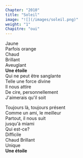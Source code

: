 ```yaml
---
Chapter: "2010"
title: "Soleil"
image: "![](/images/soleil.png)"
weight: "1"
Chapitre: "oui"
---
```

Jaune  
Parfois orange  
Chaud  
Brillant  
Aveuglant  
**Une étoile**  
Qui ne peut être sanglante  
Telle une force divine  
Il nous attire  
De cire, personnellement  
J'aimerais qu'il soit  


Toujours là, toujours présent  
Comme un ami, le meilleur  
Partout, il nous suit  
jusqu'à miami  
Qui est-ce?  
Difficile  
Chaud
Brillant  
Unique  
**Une étoile**
